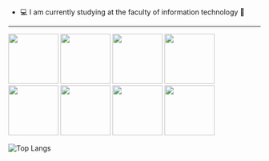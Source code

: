 


- 💻 I am currently studying at the faculty of information technology 🖤

<hr>
<div>
  
<img width="100" src="https://user-images.githubusercontent.com/62078242/114888799-39b9a600-9e12-11eb-9b98-a7a1117a6fcb.gif" />
<img width="100" src="https://user-images.githubusercontent.com/62078242/114888799-39b9a600-9e12-11eb-9b98-a7a1117a6fcb.gif" />
<img width="100" src="https://user-images.githubusercontent.com/62078242/114888799-39b9a600-9e12-11eb-9b98-a7a1117a6fcb.gif" />
<img width="100" src="https://user-images.githubusercontent.com/62078242/114888799-39b9a600-9e12-11eb-9b98-a7a1117a6fcb.gif" />
<img width="100" src="https://user-images.githubusercontent.com/62078242/114888799-39b9a600-9e12-11eb-9b98-a7a1117a6fcb.gif" />
<img width="100" src="https://user-images.githubusercontent.com/62078242/114888799-39b9a600-9e12-11eb-9b98-a7a1117a6fcb.gif" />
<img width="100" src="https://user-images.githubusercontent.com/62078242/114888799-39b9a600-9e12-11eb-9b98-a7a1117a6fcb.gif" />
<img width="100" src="https://user-images.githubusercontent.com/62078242/114888799-39b9a600-9e12-11eb-9b98-a7a1117a6fcb.gif" />

![Top Langs](https://github-readme-stats.vercel.app/api/top-langs/?username=zheniacherniavsky&layout=compact)


